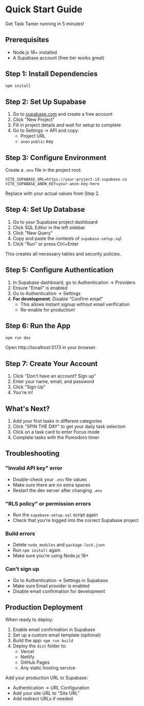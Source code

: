 # Quick Start Guide

Get Task Tamer running in 5 minutes!

## Prerequisites

- Node.js 18+ installed
- A Supabase account (free tier works great)

## Step 1: Install Dependencies

```bash
npm install
```

## Step 2: Set Up Supabase

1. Go to [supabase.com](https://supabase.com) and create a free account
2. Click "New Project"
3. Fill in project details and wait for setup to complete
4. Go to Settings → API and copy:
   - Project URL
   - `anon` `public` key

## Step 3: Configure Environment

Create a `.env` file in the project root:

```env
VITE_SUPABASE_URL=https://your-project-id.supabase.co
VITE_SUPABASE_ANON_KEY=your-anon-key-here
```

Replace with your actual values from Step 2.

## Step 4: Set Up Database

1. Go to your Supabase project dashboard
2. Click SQL Editor in the left sidebar
3. Click "New Query"
4. Copy and paste the contents of `supabase-setup.sql`
5. Click "Run" or press Ctrl+Enter

This creates all necessary tables and security policies.

## Step 5: Configure Authentication

1. In Supabase dashboard, go to Authentication → Providers
2. Ensure "Email" is enabled
3. Go to Authentication → Settings
4. **For development**: Disable "Confirm email"
   - This allows instant signup without email verification
   - Re-enable for production!

## Step 6: Run the App

```bash
npm run dev
```

Open http://localhost:5173 in your browser.

## Step 7: Create Your Account

1. Click "Don't have an account? Sign up"
2. Enter your name, email, and password
3. Click "Sign Up"
4. You're in!

## What's Next?

1. Add your first tasks in different categories
2. Click "SPIN THE DAY" to get your daily task selection
3. Click on a task card to enter Focus mode
4. Complete tasks with the Pomodoro timer

## Troubleshooting

### "Invalid API key" error
- Double-check your `.env` file values
- Make sure there are no extra spaces
- Restart the dev server after changing `.env`

### "RLS policy" or permission errors
- Run the `supabase-setup.sql` script again
- Check that you're logged into the correct Supabase project

### Build errors
- Delete `node_modules` and `package-lock.json`
- Run `npm install` again
- Make sure you're using Node.js 18+

### Can't sign up
- Go to Authentication → Settings in Supabase
- Make sure Email provider is enabled
- Disable email confirmation for development

## Production Deployment

When ready to deploy:

1. Enable email confirmation in Supabase
2. Set up a custom email template (optional)
3. Build the app: `npm run build`
4. Deploy the `dist` folder to:
   - Vercel
   - Netlify
   - GitHub Pages
   - Any static hosting service

Add your production URL to Supabase:
- Authentication → URL Configuration
- Add your site URL to "Site URL"
- Add redirect URLs if needed

